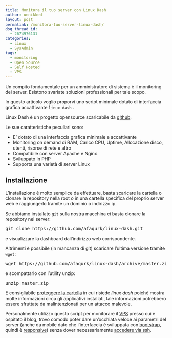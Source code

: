 ```yaml
---
title: Monitora il tuo server con Linux Dash
author: unnikked
layout: post
permalink: /monitora-tuo-server-linux-dash/
dsq_thread_id:
  - 2674976131
categories:
  - Linux
  - SysAdmin
tags:
  - monitoring
  - Open Source
  - Self Hosted
  - VPS
---
```


Un compito fondamentale per un amministratore di sistema è il monitoring dei server. Esistono svariate soluzioni professionali per tale scopo. 

In questo articolo voglio proporvi uno script minimale dotato di interfaccia grafica accattivante `linux dash` . 

Linux Dash è un progetto opensource scaricabile da <a href="https://github.com/afaqurk/linux-dash" title="Linux-Dash" target="_blank">github</a>. 

Le sue caratteristiche peculiari sono:

  * E&#8217; dotato di una interfaccia grafica minimale e accattivante
  * Monitoring on demand di RAM, Carico CPU, Uptime, Allocazione disco, utenti, risorse di rete e altro
  * Compatibile con server Apache e Nginx
  * Sviluppato in PHP
  * Supporta una varietà di server Linux

## Installazione

L&#8217;installazione è molto semplice da effettuare, basta scaricare la cartella o clonare la repository nella root o in una cartella specifica del proprio server web e raggiungerlo tramite un dominio o indirizzo ip.

Se abbiamo installato `git` sulla nostra macchina ci basta clonare la repository nel server:

<pre class="lang:sh decode:true " >git clone https://github.com/afaqurk/linux-dash.git</pre>

e visualizzare la dashboard dall&#8217;indirizzo web corrispondente. 

Altrimenti è possibile (in mancanza di git) scaricare l&#8217;ultima versione tramite `wget`:

<pre class="lang:sh decode:true " >wget https://github.com/afaqurk/linux-dash/archive/master.zip</pre>

e scompattarlo con l&#8217;utility unzip: 

<pre class="lang:default decode:true " >unzip master.zip</pre>

E consigliabile <a href="proteggere-cartella-htaccess" title="Come proteggere tramite password una cartella attraverso .htaccess" target="_blank">proteggere la cartella</a> in cui risiede *linux dash* poiché mostra molte informazioni circa gli applicativi installati, tale informazioni potrebbero essere sfruttate da malintenzionati per un attacco malevole. 

Personalmente utilizzo questo script per monitorare il <a href="come-ottenere-e-configurare-un-server-vps" title="Come ottenere e configurare un server VPS" target="_blank">VPS</a> presso cui è ospitato il blog, trovo comodo poter dare un&#8217;occhiata veloce ai parametri del server (anche da mobile dato che l&#8217;interfaccia è sviluppata con <a href="getbootstrap.com" title="Bootstrap - front end framework" target="_blank">bootstrap</a>, quindi è <a href="http://it.wikipedia.org/wiki/Design_responsivo" title="Design responsivo - Da Wikipedia, l'enciclopedia libera." target="_blank">responsive</a>) senza dover necessariamente [accedere via ssh][1]. 

 [1]: come-connettersi-al-proprio-vps "Come connettersi al proprio VPS tramite SSH"